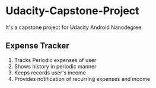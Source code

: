# Udacity-Capstone-Project
It's a capstone project for Udacity  Android Nanodegree.


## Expense Tracker

1. Tracks Periodic expenses of user
2. Shows history in periodic manner
3. Keeps records user's income
4. Provides notification of recurring expenses and income

